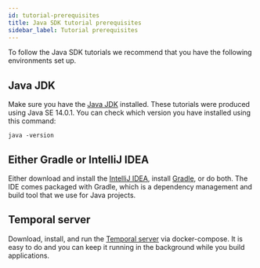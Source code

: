 ```yaml
---
id: tutorial-prerequisites
title: Java SDK tutorial prerequisites
sidebar_label: Tutorial prerequisites
---
```


To follow the Java SDK tutorials we recommend that you have the following environments set up.

## Java JDK

Make sure you have the [Java JDK](https://www.oracle.com/ca-en/java/technologies/javase-downloads.html) installed. These tutorials were produced using Java SE 14.0.1. You can check which version you have installed using this command:

```
java -version
```

## Either Gradle or IntelliJ IDEA

Either download and install the [IntelliJ IDEA](https://www.jetbrains.com/idea/), install [Gradle](https://gradle.org/install/), or do both. The IDE comes packaged with Gradle, which is a dependency management and build tool that we use for Java projects.

## Temporal server

Download, install, and run the [Temporal server](/docs/server/quick-install) via docker-compose. It is easy to do and you can keep it running in the background while you build applications.

